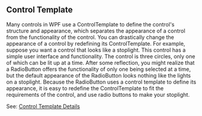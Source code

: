 ## Control Template
Many controls in WPF use a ControlTemplate to define the control's structure and appearance, which separates the appearance of a control 
from the functionality of the control. You can drastically change the appearance of a control by redefining its ControlTemplate.
For example, suppose you want a control that looks like a stoplight. This control has a simple user interface and functionality. 
The control is three circles, only one of which can be lit up at a time. After some reflection, you might realize that 
a RadioButton offers the functionality of only one being selected at a time, but the default appearance of the RadioButton looks 
nothing like the lights on a stoplight. Because the RadioButton uses a control template to define its appearance, 
it is easy to redefine the ControlTemplate to fit the requirements of the control, and use radio buttons to make your stoplight.

See: [Control Template Details](http://www.wpftutorial.net/templates.html)
